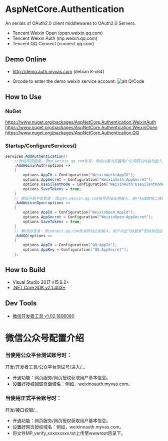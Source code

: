 # AspNetCore.Authentication
An serials of OAuth2.0 client middlewares to OAuth2.0 Servers.
- Tencent Weixin Open (open.weixin.qq.com)
- Tencent Weixin Auth (mp.weixin.qq.com)
- Tencent QQ Connect (connect.qq.com)

## Demo Online
- http://demo.auth.myvas.com (debian.8-x64)

- Qrcode to enter the demo weixin service account:
![alt QrCode](http://mmbiz.qpic.cn/mmbiz_jpg/lPe5drS9euRQR1eCK5cGXaibHYL6vBR4pGLB34ju2hXCiaMQiayOU8w5GMfEH7WZsVNTnhLTpnzAC9xfdWuTT89OA/0)

## How to Use
### NuGet
https://www.nuget.org/packages/AspNetCore.Authentication.WeixinAuth
https://www.nuget.org/packages/AspNetCore.Authentication.WeixinOpen
https://www.nuget.org/packages/AspNetCore.Authentication.QQ

### Startup/ConfigureServices()
```csharp
services.AddAuthentication()
    //微信网页登录，须mp.weixin.qq.com账号，微信内置浏览器用户访问网站时自动登入网站。（Scope: 静默方式snsapi_base, 用户确认方式snsapi_userinfo）
    .AddWeixinAuth(options => 
    {
        options.AppId = Configuration["WeixinAuth:AppId"];
        options.AppSecret = Configuration["WeixinAuth:AppSecret"];
        options.UseSilentMode = Configuration["WeixinAuth:UseSilentMode"]; //使用静默方式无须用户确认，无UserInfo信息。默认不使用静默方式。
        options.SaveTokens = true;
    }
    // 微信开放平台登录：须open.weixin.qq.com账号网站应用接入，用户扫描微信二维码并确认后登入网站。
    .AddWeixinOpen(options => 
    {
        options.AppId = Configuration["WeixinOpen:AppId"];
        options.AppSecret = Configuration["WeixinOpen:AppSecret"];
        options.SaveTokens = true;
    }
    // 腾讯QQ登录：须connect.qq.com账号网站应用接入，用户点击“QQ登录”图标按钮后使用QQ账号登入网站。
    .AddQQ(options => 
    {
        options.AppId = Configuration["QQ:AppId"];
        options.AppKey = Configuration["QQ:AppSecret"];
    };
```

## How to Build
* Visual Studio 2017 v15.8.2+
* [.NET Core SDK v2.1.403+](https://www.microsoft.com/net/download)

## Dev Tools
* [微信开发者工具 v1.02.1806080](https://mp.weixin.qq.com/debug/wxadoc/dev/devtools/download.html)

# 微信公众号配置介绍

### 当使用公众平台测试账号时：
开发/开发者工具/公众平台测试号/进入/...
- 开通功能：网页服务/网页授权获取用户基本信息。
- 设置好授权回调页面域名：例如，weixinoauth.myvas.com。

### 当使用正式平台账号时：
开发/接口权限/...
- 开通功能：网页服务/网页授权获取用户基本信息。
- 设置好网页授权域名：例如，weixinoauth.myvas.com。
- 将文件MP_verify_xxxxxxxxx.txt上传至wwwroot目录下。
